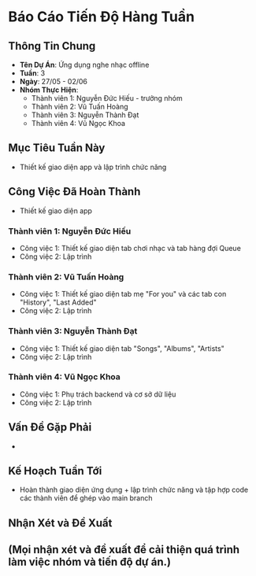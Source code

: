 # Báo Cáo Tiến Độ Hàng Tuần

## Thông Tin Chung
- **Tên Dự Án**: Ứng dụng nghe nhạc offline 
- **Tuần**: 3
- **Ngày**: 27/05 - 02/06	
- **Nhóm Thực Hiện**: 
  - Thành viên 1: Nguyễn Đức Hiếu - trưởng nhóm
  - Thành viên 2: Vũ Tuấn Hoàng
  - Thành viên 3: Nguyễn Thành Đạt
  - Thành viên 4: Vũ Ngọc Khoa

## Mục Tiêu Tuần Này
- Thiết kế giao diện app và lập trình chức năng

## Công Việc Đã Hoàn Thành
- Thiết kế giao diện app

### Thành viên 1: Nguyễn Đức Hiếu
- Công việc 1: Thiết kế giao diện tab chơi nhạc và tab hàng đợi Queue
- Công việc 2: Lập trình

### Thành viên 2: Vũ Tuấn Hoàng
- Công việc 1: Thiết kế giao diện tab mẹ "For you" và các tab con "History", "Last Added"
- Công việc 2: Lập trình

### Thành viên 3: Nguyễn Thành Đạt
- Công việc 1: Thiết kế giao diện tab "Songs", "Albums", "Artists"
- Công việc 2: Lập trình

### Thành viên 4: Vũ Ngọc Khoa
- Công việc 1: Phụ trách backend và cơ sở dữ liệu
- Công việc 2: Lập trình

## Vấn Đề Gặp Phải
- 

## Kế Hoạch Tuần Tới
- Hoàn thành giao diện ứng dụng + lập trình chức năng và tập hợp code các thành viên để ghép vào main branch

## Nhận Xét và Đề Xuất
(Mọi nhận xét và đề xuất để cải thiện quá trình làm việc nhóm và tiến độ dự án.)
- 
